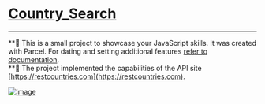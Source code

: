 # [Country_Search](https://horobird.github.io/Country_Search)
_____
**:small_orange_diamond: This is a small project to showcase your JavaScript skills. It was created with Parcel. For dating and setting
additional features [refer to documentation](https://parceljs.org/).     
**:small_orange_diamond: The project implemented the capabilities of the API site [https://restcountries.com](https://restcountries.com).



[![image](https://github.com/Horobird/Country_Search/assets/28702124/a1dd47b5-16b6-4c9f-add8-e2f13f570e26)]( https://horobird.github.io/Country_Search)




